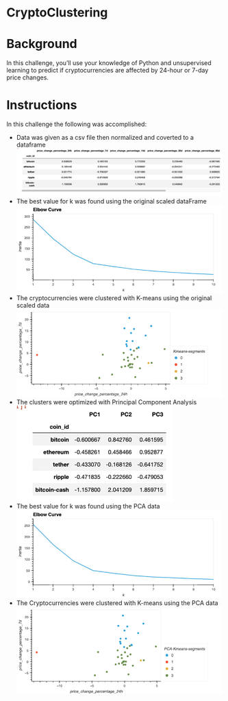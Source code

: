 # CryptoClustering

# Background
In this challenge, you’ll use your knowledge of Python and unsupervised learning to predict if cryptocurrencies are affected by 24-hour or 7-day price changes.

# Instructions
In this challenge the following was accomplished:
* Data was given as a csv file then normalized and coverted to a dataframe
  ![scaled_data](https://github.com/vasabril98/CryptoClustering/blob/main/Images/scaled_data.png)
* The best value for k was found using the original scaled dataFrame
  ![elbow_plot1](https://github.com/vasabril98/CryptoClustering/blob/main/Images/elbow_plot1.png)
* The cryptocurrencies were clustered  with K-means using the original scaled data
  ![kmeans_plot1](https://github.com/vasabril98/CryptoClustering/blob/main/Images/kmeans_plot1.png)
* The clusters were optimized with Principal Component Analysis
  ![pca_data](https://github.com/vasabril98/CryptoClustering/blob/main/Images/pca_data.png)
* The best value for k was found using the PCA data
  ![elbow_plot2](https://github.com/vasabril98/CryptoClustering/blob/main/Images/elbow_plot2.png)
* The Cryptocurrencies were clustered with K-means using the PCA data
  ![kmeans_plot2](https://github.com/vasabril98/CryptoClustering/blob/main/Images/kmeans_plot2.png)
